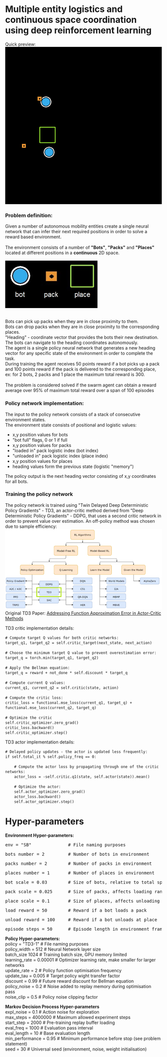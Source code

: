 # Multiple entity logistics and continuous space coordination using deep reinforcement learning

Quick preview:<br />
![](images/evaluation_loop.gif)

### Problem definition:
Given a number of autonomous mobility entities create a single neural network that can infer their next required positions in order to solve a reward based environment.<br /><br />
The environment consists of a number of <strong>"Bots"</strong>, <strong>"Packs"</strong> and <strong>"Places"</strong> located at different positions in a <strong>continuous</strong> 2D space.<br /><br />
![](images/legend.jpg)<br/><br/>

Bots can pick up packs when they are in close proximity to them.<br />
Bots can drop packs when they are in close proximity to the corresponding places.<br />
"Heading" - coordinate vector that provides the bots their new destination. The bots can navigate to the heading coordinates autonomously.<br />
The agent is a single policy neural network that generates a new heading vector for any specific state of the environment in order to complete the task.<br />
During training the agent receives 50 points reward if a bot picks up a pack and 100 points reward if the pack is delivered to the corresponding place, ex: for 2 bots, 2 packs and 1 place the maximum total reward is 300.<br /><br />
The problem is considered solved if the swarm agent can obtain a reward average over 95% of maximum total reward over a span of 100 episodes

### Policy network implementation:

The input to the policy network consists of a stack of consecutive environment states.<br />
The environment state consists of positional and logistic values:
- x,y position values for bots
- "bot full" flags, 0 or 1 if full
- x,y position values for packs
- "loaded in" pack logistic index (bot index)
- "unloaded in" pack logistic index (place index)
- x,y position values for places
- heading values form the previous state (logistic "memory")

The policy output is the next heading vector consisting of x,y coordinates for all bots.

### Training the policy network

The policy network is trained using "Twin Delayed Deep Deterministic Policy Gradients" - TD3, an actor-critic method 
derived from "Deep Deterministic Policy Gradients" - DDPG, that uses a second critic network in order to prevent
value over estimation. An off-policy method was chosen due to sample efficiency: <br/>
![](images/methods_tree.png)
Original TD3 Paper: [Addressing Function Approximation Error in Actor-Critic Methods](https://arxiv.org/pdf/1802.09477.pdf) <br/>

TD3 critic implementation details:
    
    # Compute target Q values for both critic networks:
    target_q1, target_q2 = self.critic_target(next_state, next_action)
    
    # Choose the minimum target Q value to prevent overestimation error:
	target_q = torch.min(target_q1, target_q2)
	
	# Apply the Bellman equation:
	target_q = reward + not_done * self.discount * target_q

    # Compute current Q values:
	current_q1, current_q2 = self.critic(state, action)
	
	# Compute the critic loss:
	critic_loss = functional.mse_loss(current_q1, target_q) + functional.mse_loss(current_q2, target_q)
	
	# Optimize the critic
    self.critic_optimizer.zero_grad()
	critic_loss.backward()
	self.critic_optimizer.step()
	
TD3 actor implementation details:
	
	# Delayed policy updates - the actor is updated less frequently:
	if self.total_it % self.policy_freq == 0:
	
	    # Compute the actor loss by propagating through one of the critic networks:
	    actor_loss = -self.critic.q1(state, self.actor(state)).mean()
		
	    # Optimize the actor:
	    self.actor_optimizer.zero_grad()
	    actor_loss.backward()
	    self.actor_optimizer.step()
	    
# Hyper-parameters

<strong>Environment Hyper-parameters:</strong> <br />
<pre>env = "SB"              # File naming purposes </pre>
<pre>bots_number = 2         # Number of bots in environment</pre>
<pre>packs_number = 2        # Number of packs in environment </pre>
<pre>places_number = 1       # Number of places in environment </pre>
<pre>bot_scale = 0.03        # Size of bots, relative to total space</pre>
<pre>pack_scale = 0.025      # Size of packs, affects loading range </pre>
<pre>place_scale = 0.1       # Size of places, affects unloading range </pre>
<pre>load_reward = 50        # Reward if a bot loads a pack</pre>
<pre>unload_reward = 100     # Reward if a bot unloads at place </pre>
<pre>episode_steps = 50      # Episode length in environment frames </pre>

<strong>Policy Hyper-parameters: </strong><br />
policy = "TD3-1"        # File naming purposes <br />
policy_width = 512      # Neural Network layer size<br />
batch_size 1024         # Training batch size, GPU memory limited<br />
learning_rate = 0.00001 # Optimizer learning rate, make smaller for larger networks<br />
update_rate = 2         # Policy function optimisation frequency <br />
update_tau = 0.005      # Target policy wight transfer factor <br />
discount = 0.99         # Future reward discount for Bellman equation <br />
policy_noise = 0.2      # Noise added to replay memory during optimisation pass<br />
noise_clip = 0.5        # Policy noise clipping factor <br />

<strong>Markov Decision Process Hyper-parameters </strong><br />
expl_noise = 0.1        # Action noise for exploration <br />
max_steps = 4000000     # Maximum allowed experiment steps<br />
start_step = 2000       # Pre-training replay buffer loading<br />
eval_freq = 1000        # Evaluation pass interval <br />
eval_length = 10        # Base evaluation length <br />
min_performance = 0.95  # Minimum performance before stop (see problem statement) <br />
seed = 30               # Universal seed (environment, noise, weight initialisation)<br />